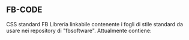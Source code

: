## FB-CODE
 CSS standard FB
 Libreria linkabile contenente i fogli di stile standard da usare nei repository di "fbsoftware".
 Attualmente contiene:

